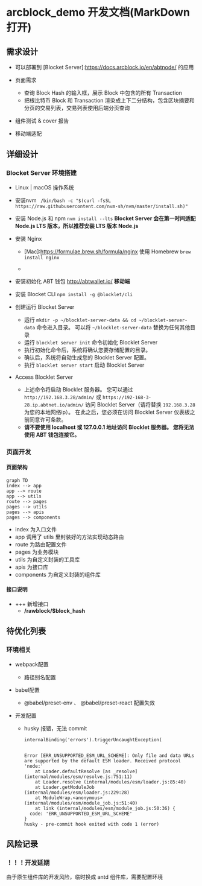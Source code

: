 # arcblock_demo 开发文档(MarkDown打开)

## 需求设计

- 可以部署到 [Blocket Server]:https://docs.arcblock.io/en/abtnode/ 的应用

- 页面需求
  - 查询 Block Hash 的输入框，展示 Block 中包含的所有 Transaction
  - 把根比特币 Block 和 Transaction 渲染成上下二分结构，包含区块摘要和分页的交易列表，交易列表使用后端分页查询
- 组件测试 & cover 报告
- 移动端适配

## 详细设计

### Blocket Server 环境搭建

- Linux | macOS 操作系统

- 安装nvm ``` /bin/bash -c "$(curl -fsSL https://raw.githubusercontent.com/nvm-sh/nvm/master/install.sh)"```

- 安装 Node.js 和 npm ```nvm install --lts``` **Blocket Server 会在第一时间适配 Node.js LTS 版本，所以推荐安装 LTS 版本 Node.js**

- 安装 Nginx 

  - [Mac]:https://formulae.brew.sh/formula/nginx 使用 Homebrew ```brew install nginx```

  - [Linux]:https://www.nginx.com/resources/wiki/start/topics/tutorials/install/

- 安装初始化 ABT 钱包 http://abtwallet.io/ **移动端**

- 安装 Blocket CLI ```npm install -g @blocklet/cli```

- 创建运行 Blocket Server

  - 运行 `mkdir -p ~/blocklet-server-data && cd ~/blocklet-server-data` 命令进入目录。 可以将 `~/blocklet-server-data` 替换为任何其他目录
  - 运行 `blocklet server init` 命令初始化 Blocklet Server
  - 执行初始化命令后，系统将确认您要存储配置的目录。
  - 确认后，系统将自动生成您的 Blocklet Server 配置。
  - 执行 `blocklet server start` 启动 Blocklet Server

- Access Blocklet Server

  - 上述命令将启动 Blocklet 服务器。 您可以通过 `http://192.168.3.28/admin/` 或 `https://192-168-3-28.ip.abtnet.io/admin/` 访问 Blocklet Server（请将替换 `192.168.3.28` 为您的本地网络ip）。 在此之后，您必须在访问 Blocklet Server 仪表板之前同意许可条款。
  - **请不要使用 localhost 或 127.0.0.1 地址访问 Blocklet 服务器。 您将无法使用 ABT 钱包连接它。**

### 页面开发

#### 页面架构

```mermaid
graph TD
index --> app
app --> route
app --> utils
route --> pages
pages --> utils
pages --> apis
pages --> components

```

- index 为入口文件
- app 调用了 utils 里封装好的方法实现动态路由
- route 为路由配置文件
- pages 为业务模块
- utils 为自定义封装的工具库
- apis 为接口库
- components 为自定义封装的组件库

#### 接口说明

+ +++ 新增接口
  + **/rawblock/$block_hash**

## 待优化列表

### 环境相关

- webpack配置

  - 路径别名配置

- babel配置

  - @babel/preset-env 、 @babel/preset-react 配置失效

- 开发配置

  - husky 报错，无法 commit

    ```
    internalBinding('errors').triggerUncaughtException(
                                  ^
    
    Error [ERR_UNSUPPORTED_ESM_URL_SCHEME]: Only file and data URLs are supported by the default ESM loader. Received protocol 'node:'
        at Loader.defaultResolve [as _resolve] (internal/modules/esm/resolve.js:751:11)
        at Loader.resolve (internal/modules/esm/loader.js:85:40)
        at Loader.getModuleJob (internal/modules/esm/loader.js:229:28)    
        at ModuleWrap.<anonymous> (internal/modules/esm/module_job.js:51:40)
        at link (internal/modules/esm/module_job.js:50:36) {
      code: 'ERR_UNSUPPORTED_ESM_URL_SCHEME'
    }
    husky - pre-commit hook exited with code 1 (error)
    ```

## 风险记录

### ！！！开发延期

由于原生组件库的开发风险，临时换成 antd 组件库，需要配置环境